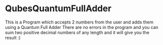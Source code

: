 # QubesQuantumFullAdder
This is a Program which accepts 2 numbers from the user and adds them using a Quantum Full Adder
There are no errors in the program and you can sum two positive decimal numbers of any length and it will give you the result :)
